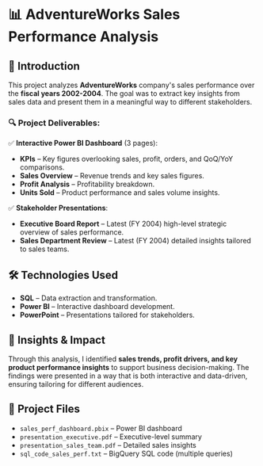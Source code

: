 # 📊 AdventureWorks Sales Performance Analysis  

## 📌 Introduction  

This project analyzes **AdventureWorks** company's sales performance over the **fiscal years 2002-2004**. The goal was to extract key insights from sales data and present them in a meaningful way to different stakeholders.  

### 🔍 Project Deliverables:  
✅ **Interactive Power BI Dashboard** (3 pages):  
- **KPIs** – Key figures overlooking sales, profit, orders, and QoQ/YoY comparisons.
- **Sales Overview** – Revenue trends and key sales figures.  
- **Profit Analysis** – Profitability breakdown.  
- **Units Sold** – Product performance and sales volume insights.  

✅ **Stakeholder Presentations**:  
- **Executive Board Report** – Latest (FY 2004) high-level strategic overview of sales performance.  
- **Sales Department Review** – Latest (FY 2004) detailed insights tailored to sales teams.  

## 🛠️ Technologies Used  

- **SQL** – Data extraction and transformation.  
- **Power BI** – Interactive dashboard development.  
- **PowerPoint** – Presentations tailored for stakeholders.  

## 🚀 Insights & Impact  

Through this analysis, I identified **sales trends, profit drivers, and key product performance insights** to support business decision-making. The findings were presented in a way that is both interactive and data-driven, ensuring tailoring for different audiences.  

## 📂 Project Files  

- `sales_perf_dashboard.pbix` – Power BI dashboard  
- `presentation_executive.pdf` – Executive-level summary  
- `presentation_sales_team.pdf` – Detailed sales insights
- `sql_code_sales_perf.txt` – BigQuery SQL code (multiple queries)   
